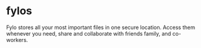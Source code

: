 # fylos

Fylo stores all your most important files in
one secure location. Access them whenever
you need, share and collaborate with friends
family, and co-workers.
